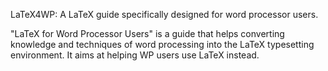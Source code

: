 LaTeX4WP: A LaTeX guide specifically designed for word processor
users.

"LaTeX for Word Processor Users" is a guide that helps converting
knowledge and techniques of word processing into the LaTeX typesetting
environment. It aims at helping WP users use LaTeX instead.
